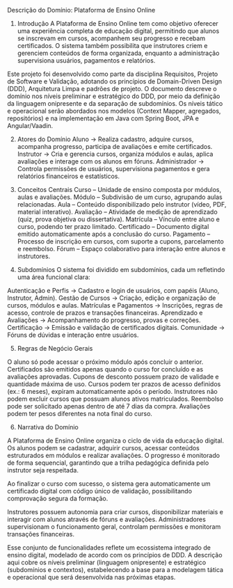 Descrição do Domínio: Plataforma de Ensino Online
1. Introdução
A Plataforma de Ensino Online tem como objetivo oferecer uma experiência completa de educação digital, permitindo que alunos se inscrevam em cursos, acompanhem seu progresso e recebam certificados. O sistema também possibilita que instrutores criem e gerenciem conteúdos de forma organizada, enquanto a administração supervisiona usuários, pagamentos e relatórios.

Este projeto foi desenvolvido como parte da disciplina Requisitos, Projeto de Software e Validação, adotando os princípios de Domain-Driven Design (DDD), Arquitetura Limpa e padrões de projeto.
O documento descreve o domínio nos níveis preliminar e estratégico do DDD, por meio da definição da linguagem onipresente e da separação de subdomínios. Os níveis tático e operacional serão abordados nos modelos (Context Mapper, agregados, repositórios) e na implementação em Java com Spring Boot, JPA e Angular/Vaadin.

2. Atores do Domínio
Aluno → Realiza cadastro, adquire cursos, acompanha progresso, participa de avaliações e emite certificados.
Instrutor → Cria e gerencia cursos, organiza módulos e aulas, aplica avaliações e interage com os alunos em fóruns.
Administrador → Controla permissões de usuários, supervisiona pagamentos e gera relatórios financeiros e estatísticos.

3. Conceitos Centrais
Curso – Unidade de ensino composta por módulos, aulas e avaliações.
Módulo – Subdivisão de um curso, agrupando aulas relacionadas.
Aula – Conteúdo disponibilizado pelo instrutor (vídeo, PDF, material interativo).
Avaliação – Atividade de medição de aprendizado (quiz, prova objetiva ou dissertativa).
Matrícula – Vínculo entre aluno e curso, podendo ter prazo limitado.
Certificado – Documento digital emitido automaticamente após a conclusão do curso.
Pagamento – Processo de inscrição em cursos, com suporte a cupons, parcelamento e reembolso.
Fórum – Espaço colaborativo para interação entre alunos e instrutores.

4. Subdomínios
O sistema foi dividido em subdomínios, cada um refletindo uma área funcional clara:

Autenticação e Perfis → Cadastro e login de usuários, com papéis (Aluno, Instrutor, Admin).
Gestão de Cursos → Criação, edição e organização de cursos, módulos e aulas.
Matrículas e Pagamentos → Inscrições, regras de acesso, controle de prazos e transações financeiras.
Aprendizado e Avaliações → Acompanhamento do progresso, provas e correções.
Certificação → Emissão e validação de certificados digitais.
Comunidade → Fóruns de dúvidas e interação entre usuários.

5. Regras de Negócio Gerais

O aluno só pode acessar o próximo módulo após concluir o anterior.
Certificados são emitidos apenas quando o curso for concluído e as avaliações aprovadas.
Cupons de desconto possuem prazo de validade e quantidade máxima de uso.
Cursos podem ter prazos de acesso definidos (ex.: 6 meses), expiram automaticamente após o período.
Instrutores não podem excluir cursos que possuam alunos ativos matriculados.
Reembolso pode ser solicitado apenas dentro de até 7 dias da compra.
Avaliações podem ter pesos diferentes na nota final do curso.

6. Narrativa do Domínio

A Plataforma de Ensino Online organiza o ciclo de vida da educação digital. Os alunos podem se cadastrar, adquirir cursos, acessar conteúdos estruturados em módulos e realizar avaliações. O progresso é monitorado de forma sequencial, garantindo que a trilha pedagógica definida pelo instrutor seja respeitada.

Ao finalizar o curso com sucesso, o sistema gera automaticamente um certificado digital com código único de validação, possibilitando comprovação segura da formação.

Instrutores possuem autonomia para criar cursos, disponibilizar materiais e interagir com alunos através de fóruns e avaliações. Administradores supervisionam o funcionamento geral, controlam permissões e monitoram transações financeiras.

Esse conjunto de funcionalidades reflete um ecossistema integrado de ensino digital, modelado de acordo com os princípios de DDD. A descrição aqui cobre os níveis preliminar (linguagem onipresente) e estratégico (subdomínios e contextos), estabelecendo a base para a modelagem tática e operacional que será desenvolvida nas próximas etapas.
